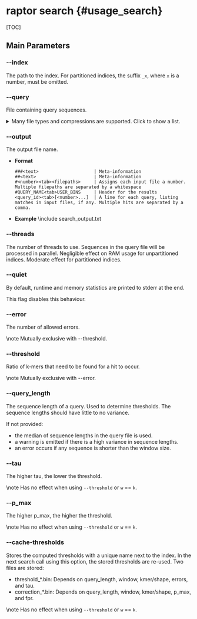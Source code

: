 # raptor search {#usage_search}

<!--
SPDX-FileCopyrightText: 2006-2025 Knut Reinert & Freie Universität Berlin
SPDX-FileCopyrightText: 2016-2025 Knut Reinert & MPI für molekulare Genetik
SPDX-License-Identifier: CC-BY-4.0
-->

[TOC]

## Main Parameters

### -​-index
The path to the index. For partitioned indices, the suffix `_x`, where `x` is a number, must be omitted.

### -​-query
File containing query sequences.

<details><summary>Many file types and compressions are supported. Click to show a list.</summary>
Supported file extensions are (possibly followed by bz2, gz, or bgzf):
  * embl
  * fasta
  * fa
  * fna
  * ffn
  * faa
  * frn
  * fas
  * fastq
  * fq
  * genbank
  * gb
  * gbk
  * sam
</details>

### -​-output
The output file name.

<div class="tabbed">

- <b class="tab-title">Format</b>
  ```
  ###<text>                     | Meta-information
  ##<text>                      | Meta-information
  #<number><tab><filepaths>     | Assigns each input file a number. Multiple filepaths are separated by a whitespace
  #QUERY_NAME<tab>USER_BINS     | Header for the results
  <query_id><tab>[<number>...]  | A line for each query, listing matches in input files, if any. Multiple hits are separated by a comma.
  ```

- <b class="tab-title">Example</b>
  \include search_output.txt

</div>

### -​-threads
The number of threads to use. Sequences in the query file will be processed in parallel.
Negligible effect on RAM usage for unpartitioned indices. Moderate effect for partitioned indices.

### -​-quiet
By default, runtime and memory statistics are printed to stderr at the end.

This flag disables this behaviour.

### -​-error
The number of allowed errors.

\note
Mutually exclusive with --threshold.

### -​-threshold
Ratio of k-mers that need to be found for a hit to occur.

\note
Mutually exclusive with --error.

### -​-query_length
The sequence length of a query. Used to determine thresholds. The sequence lengths should have little to no variance.

If not provided:
  * the median of sequence lengths in the query file is used.
  * a warning is emitted if there is a high variance in sequence lengths.
  * an error occurs if any sequence is shorter than the window size.

### -​-tau
The higher tau, the lower the threshold.

\note
Has no effect when using `--threshold` or `w` == `k`.

### -​-p_max
The higher p_max, the higher the threshold.

\note
Has no effect when using `--threshold` or `w` == `k`.

### -​-cache-thresholds
Stores the computed thresholds with a unique name next to the index. In the next search call using this
option, the stored thresholds are re-used.
Two files are stored:
  * threshold_*.bin: Depends on query_length, window, kmer/shape, errors, and tau.
  * correction_*.bin: Depends on query_length, window, kmer/shape, p_max, and fpr.

\note
Has no effect when using `--threshold` or `w` == `k`.
